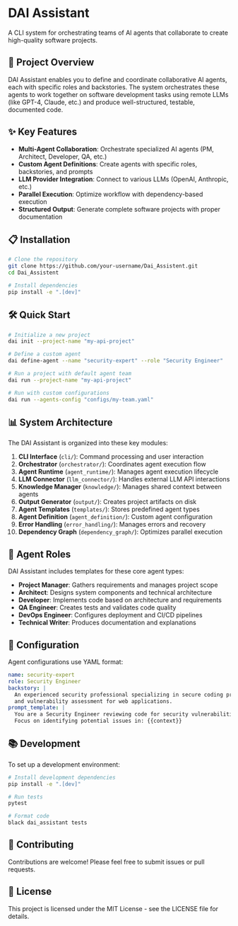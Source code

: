 # DAI Assistant

A CLI system for orchestrating teams of AI agents that collaborate to create high-quality software projects.

## 🤖 Project Overview

DAI Assistant enables you to define and coordinate collaborative AI agents, each with specific roles and backstories. The system orchestrates these agents to work together on software development tasks using remote LLMs (like GPT-4, Claude, etc.) and produce well-structured, testable, documented code.

## ✨ Key Features

- **Multi-Agent Collaboration**: Orchestrate specialized AI agents (PM, Architect, Developer, QA, etc.)
- **Custom Agent Definitions**: Create agents with specific roles, backstories, and prompts
- **LLM Provider Integration**: Connect to various LLMs (OpenAI, Anthropic, etc.)
- **Parallel Execution**: Optimize workflow with dependency-based execution
- **Structured Output**: Generate complete software projects with proper documentation

## 📋 Installation

```bash
# Clone the repository
git clone https://github.com/your-username/Dai_Assistent.git
cd Dai_Assistent

# Install dependencies
pip install -e ".[dev]"
```

## 🛠️ Quick Start

```bash
# Initialize a new project
dai init --project-name "my-api-project"

# Define a custom agent
dai define-agent --name "security-expert" --role "Security Engineer"

# Run a project with default agent team
dai run --project-name "my-api-project"

# Run with custom configurations
dai run --agents-config "configs/my-team.yaml"
```

## 📊 System Architecture

The DAI Assistant is organized into these key modules:

1. **CLI Interface** (`cli/`): Command processing and user interaction
2. **Orchestrator** (`orchestrator/`): Coordinates agent execution flow
3. **Agent Runtime** (`agent_runtime/`): Manages agent execution lifecycle
4. **LLM Connector** (`llm_connector/`): Handles external LLM API interactions
5. **Knowledge Manager** (`knowledge/`): Manages shared context between agents
6. **Output Generator** (`output/`): Creates project artifacts on disk
7. **Agent Templates** (`templates/`): Stores predefined agent types
8. **Agent Definition** (`agent_definition/`): Custom agent configuration
9. **Error Handling** (`error_handling/`): Manages errors and recovery
10. **Dependency Graph** (`dependency_graph/`): Optimizes parallel execution

## 🧩 Agent Roles

DAI Assistant includes templates for these core agent types:

- **Project Manager**: Gathers requirements and manages project scope
- **Architect**: Designs system components and technical architecture
- **Developer**: Implements code based on architecture and requirements
- **QA Engineer**: Creates tests and validates code quality
- **DevOps Engineer**: Configures deployment and CI/CD pipelines
- **Technical Writer**: Produces documentation and explanations

## 🔧 Configuration

Agent configurations use YAML format:

```yaml
name: security-expert
role: Security Engineer
backstory: |
  An experienced security professional specializing in secure coding practices
  and vulnerability assessment for web applications.
prompt_template: |
  You are a Security Engineer reviewing code for security vulnerabilities.
  Focus on identifying potential issues in: {{context}}
```

## 📚 Development

To set up a development environment:

```bash
# Install development dependencies
pip install -e ".[dev]"

# Run tests
pytest

# Format code
black dai_assistant tests
```

## 🤝 Contributing

Contributions are welcome! Please feel free to submit issues or pull requests.

## 📄 License

This project is licensed under the MIT License - see the LICENSE file for details. 